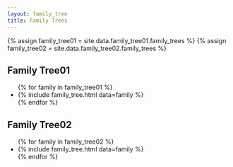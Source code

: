 ```yaml
---
layout: family_tree
title: Family Trees
---
```


{% assign family_tree01 = site.data.family_tree01.family_trees %}
{% assign family_tree02 = site.data.family_tree02.family_trees %}

<h2>Family Tree01</h2>
<ul>
  {% for family in family_tree01 %}
    <li>
      {% include family_tree.html data=family %}
    </li>
  {% endfor %}
</ul>

<h2>Family Tree02</h2>
<ul>
  {% for family in family_tree02 %}
    <li>
      {% include family_tree.html data=family %}
    </li>
  {% endfor %}
</ul>